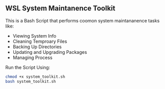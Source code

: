 WSL System Maintanence Toolkit
------------------------------

This is a Bash Script that performs coomon system maintananence tasks like:
 - Viewing System Info
 - Cleaning Temproary Files
 - Backing Up Directories
 - Updating and Upgrading Packages
 - Managing Process 

Run the Script Using: 

```bash
chmod +x system_toolkit.sh
bash system_toolkit.sh


